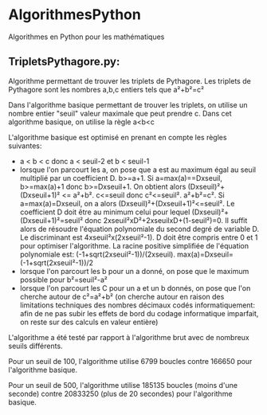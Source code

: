 # AlgorithmesPython
 Algorithmes en Python pour les mathématiques

## TripletsPythagore.py:
 Algorithme permettant de trouver les triplets de Pythagore. Les triplets de Pythagore sont les nombres a,b,c entiers tels que a²+b²=c²
 
 Dans l'algorithme basique permettant de trouver les triplets, on utilise un nombre entier "seuil" valeur maximale que peut prendre c. Dans cet algorithme basique, on utilise la règle a<b<c
 
 L'algorithme basique est optimisé en prenant en compte les règles suivantes:
   * a < b < c donc a < seuil-2 et b < seuil-1
   * lorsque l'on parcourt les a, on pose que a est au maximum égal au seuil multiplié par un coefficient D. b>=a+1. Si a=max(a)==Dxseuil, b>=max(a)+1 donc b>=Dxseuil+1. On obtient alors (Dxseuil)²+(Dxseuil+1)² <= a²+b². c<=seuil donc c²<=seuil². a²+b²=c². Si a=max(a)=Dxseuil, on a alors (Dxseuil)²+(Dxseuil+1)²<=seuil². Le coefficient D doit être au minimum celui pour lequel (Dxseuil)²+(Dxseuil+1)²=seuil² donc 2xseuil²xD²+2xseuilxD+(1-seuil²)=0. Il suffit alors de résoudre l'équation polynomiale du second degré de variable D. Le discriminant est 4xseuil²x(2xseuil²-1). D doit être compris entre 0 et 1 pour optimiser l'algorithme. La racine positive simplifiée de l'équation polynomiale est: (-1+sqrt(2xseuil²-1))/(2xseuil). max(a)=Dxseuil=(-1+sqrt(2xseuil²-1))/2
   * lorsque l'on parcourt les b pour un a donné, on pose que le maximum possible pour b²=seuil²-a²
   * lorsque l'on parcourt les C pour un a et un b donnés, on pose que l'on cherche autour de c²=a²+b² (on cherche autour en raison des limitations techniques des nombres décimaux codés informatiquement: afin de ne pas subir les effets de bord du codage informatique imparfait, on reste sur des calculs en valeur entière)
   
 L'algorithme a été testé par rapport à l'algorithme brut avec de nombreux seuils différents.
 
 Pour un seuil de 100, l'algorithme utilise 6799 boucles contre 166650 pour l'algorithme basique.
 
 Pour un seuil de 500, l'algorithme utilise 185135 boucles (moins d'une seconde) contre 20833250 (plus de 20 secondes) pour l'algorithme basique.
   
 
